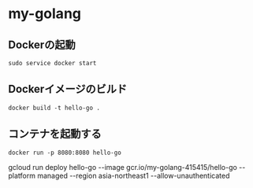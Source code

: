 # my-golang

## Dockerの起動
```
sudo service docker start
```

## Dockerイメージのビルド
```
docker build -t hello-go .
```

## コンテナを起動する
```
docker run -p 8080:8080 hello-go
```
gcloud run deploy hello-go --image gcr.io/my-golang-415415/hello-go --platform managed --region asia-northeast1 --allow-unauthenticated